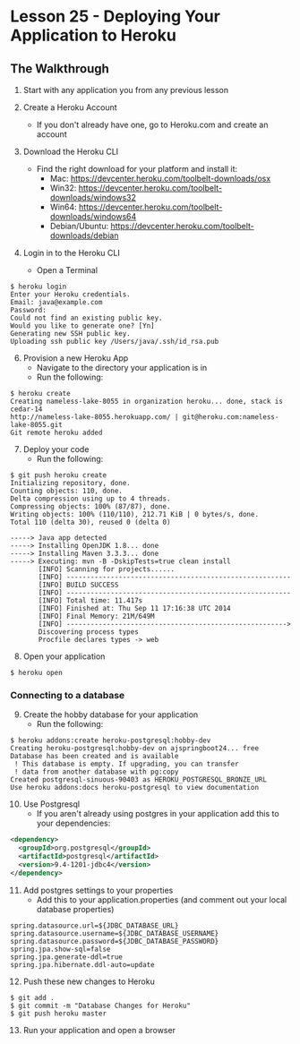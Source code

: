 # Lesson 25 - Deploying Your Application to Heroku 
## The Walkthrough 

1. Start with any application you from any previous lesson 

2. Create a Heroku Account
    * If you don't already have one, go to Heroku.com and create an account

3. Download the Heroku CLI 
    * Find the right download for your platform and install it:
      * Mac: https://devcenter.heroku.com/toolbelt-downloads/osx
      * Win32: https://devcenter.heroku.com/toolbelt-downloads/windows32
      * Win64: https://devcenter.heroku.com/toolbelt-downloads/windows64
      * Debian/Ubuntu: https://devcenter.heroku.com/toolbelt-downloads/debian
    
4. Login in to the Heroku CLI
    * Open a Terminal
```ShellSession
$ heroku login
Enter your Heroku credentials.
Email: java@example.com
Password:
Could not find an existing public key.
Would you like to generate one? [Yn]
Generating new SSH public key.
Uploading ssh public key /Users/java/.ssh/id_rsa.pub
```
    
6. Provision a new Heroku App
	* Navigate to the directory your application is in
	* Run the following:
```ShellSession
$ heroku create
Creating nameless-lake-8055 in organization heroku... done, stack is cedar-14
http://nameless-lake-8055.herokuapp.com/ | git@heroku.com:nameless-lake-8055.git
Git remote heroku added
```
	
7. Deploy your code
	* Run the following:
```ShellSession
$ git push heroku create
Initializing repository, done.
Counting objects: 110, done.
Delta compression using up to 4 threads.
Compressing objects: 100% (87/87), done.
Writing objects: 100% (110/110), 212.71 KiB | 0 bytes/s, done.
Total 110 (delta 30), reused 0 (delta 0)

-----> Java app detected
-----> Installing OpenJDK 1.8... done
-----> Installing Maven 3.3.3... done
-----> Executing: mvn -B -DskipTests=true clean install
       [INFO] Scanning for projects......
       [INFO] --------------------------------------------------------
       [INFO] BUILD SUCCESS
       [INFO] --------------------------------------------------------
       [INFO] Total time: 11.417s
       [INFO] Finished at: Thu Sep 11 17:16:38 UTC 2014
       [INFO] Final Memory: 21M/649M
       [INFO] -------------------------------------------------------> 
       Discovering process types
       Procfile declares types -> web
```
	
8. Open your application	
```ShellSession
$ heroku open
```	

### Connecting to a database

9. Create the hobby database for your application
	* Run the following:
```ShellSession
$ heroku addons:create heroku-postgresql:hobby-dev
Creating heroku-postgresql:hobby-dev on ajspringboot24... free
Database has been created and is available
 ! This database is empty. If upgrading, you can transfer
 ! data from another database with pg:copy
Created postgresql-sinuous-90403 as HEROKU_POSTGRESQL_BRONZE_URL
Use heroku addons:docs heroku-postgresql to view documentation
```

10. Use Postgresql
	* If you aren't already using postgres in your application add this to your dependencies:
```xml
<dependency>
  <groupId>org.postgresql</groupId>
  <artifactId>postgresql</artifactId>
  <version>9.4-1201-jdbc4</version>
</dependency>
```

11. Add postgres settings to your properties
	* Add this to your application.properties (and comment out your local database properties)
```text
spring.datasource.url=${JDBC_DATABASE_URL}
spring.datasource.username=${JDBC_DATABASE_USERNAME}
spring.datasource.password=${JDBC_DATABASE_PASSWORD}
spring.jpa.show-sql=false
spring.jpa.generate-ddl=true
spring.jpa.hibernate.ddl-auto=update
```

12. Push these new changes to Heroku
```text
$ git add .
$ git commit -m "Database Changes for Heroku"
$ git push heroku master
```

13. Run your application and open a browser
